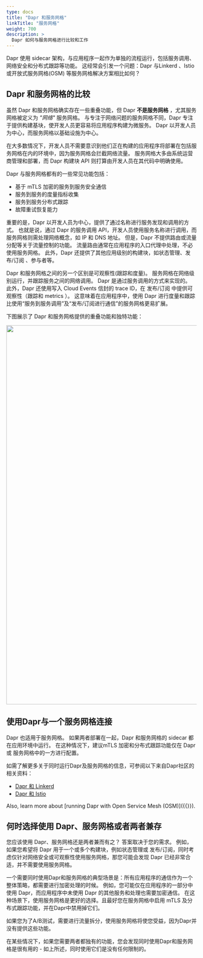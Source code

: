 ```yaml
---
type: docs
title: "Dapr 和服务网格"
linkTitle: "服务网格"
weight: 700
description: >
  Dapr 如何与服务网格进行比较和工作
---
```


Dapr 使用 sidecar 架构，与应用程序一起作为单独的流程运行，包括服务调用、网络安全和分布式跟踪等功能。 这经常会引发一个问题：Dapr 与Linkerd 、Istio 或开放式服务网格(OSM) 等服务网格解决方案相比如何？

## Dapr 和服务网格的比较
虽然 Dapr 和服务网格确实存在一些重叠功能，但 Dapr **不是服务网格** ，尤其服务网格被定义为 *"网络"* 服务网格。 与专注于网络问题的服务网格不同，Dapr 专注于提供构建基块，使开发人员更容易将应用程序构建为微服务。 Dapr 以开发人员为中心，而服务网格以基础设施为中心。

在大多数情况下，开发人员不需要意识到他们正在构建的应用程序将部署在包括服务网格在内的环境中，因为服务网格会拦截网络流量。 服务网格大多由系统运营商管理和部署，而 Dapr 构建块 API 则打算由开发人员在其代码中明确使用。

Dapr 与服务网格都有的一些常见功能包括：
- 基于 mTLS 加密的服务到服务安全通信
- 服务到服务的度量指标收集
- 服务到服务分布式跟踪
- 故障重试恢复能力

 重要的是，Dapr 以开发人员为中心，提供了通过名称进行服务发现和调用的方式。 也就是说，通过 Dapr 的服务调用 API，开发人员使用服务名称进行调用，而服务网格则需处理网络概念，如 IP 和 DNS 地址。 但是，Dapr 不提供路由或流量分配等关于流量控制的功能。 流量路由通常在应用程序的入口代理中处理，不必使用服务网格。 此外，Dapr 还提供了其他应用级别的构建块，如状态管理、发布/订阅 、参与者等。

Dapr 和服务网格之间的另一个区别是可观察性(跟踪和度量)。 服务网格在网络级别运行，并跟踪服务之间的网络调用。 Dapr 是通过服务调用的方式来实现的。 此外，Dapr 还使用写入 Cloud Events 信封的 trace ID，在 发布/订阅 中提供可观察性（跟踪和 metrics ）。 这意味着在应用程序中，使用 Dapr 进行度量和跟踪比使用“服务到服务调用”及“发布/订阅进行通信”的服务网格更易扩展。

下图展示了 Dapr 和服务网格提供的重叠功能和独特功能：

<img src="/images/service-mesh.png" width=1000>

## 使用Dapr与一个服务网格连接
Dapr 也适用于服务网格。 如果两者部署在一起，Dapr 和服务网格的 sidecar 都在应用环境中运行。 在这种情况下，建议mTLS 加密和分布式跟踪功能仅在 Dapr 或 服务网格中的一方进行配置。

如需了解更多关于同时运行Dapr及服务网格的信息，可参阅以下来自Dapr社区的相关资料：
- [Dapr 和 Linkerd](https://youtu.be/xxU68ewRmz8?t=142)
- [Dapr 和 Istio](https://youtu.be/ngIDOQApx8g?t=335)

Also, learn more about [running Dapr with Open Service Mesh (OSM)]({{<ref open-service-mesh>}}).

## 何时选择使用 Dapr、服务网格或者两者兼存
您应该使用 Dapr、服务网格还是两者兼而有之？ 答案取决于您的需求。 例如，如果您希望将 Dapr 用于一个或多个构建块，例如状态管理或 发布/订阅，同时考虑仅针对网络安全或可观察性使用服务网格，那您可能会发现 Dapr 已经非常合适，并不需要使用服务网格。

一个需要同时使用Dapr和服务网格的典型场景是：所有应用程序的通信作为一个整体策略，都需要进行加密处理的时候。 例如，您可能仅在应用程序的一部分中使用 Dapr，而应用程序中未使用 Dapr 的其他服务和处理也需要加密通信。 在这种场景下，使用服务网格是更好的选择。且最好您在服务网格中启用 mTLS 及分布式跟踪功能，并在Dapr中禁用掉它们。

如果您为了A/B测试，需要进行流量拆分，使用服务网格将使您受益，因为Dapr并没有提供这些功能。

在某些情况下，如果您需要两者都独有的功能，您会发现同时使用Dapr和服务网格是很有用的 - 如上所述，同时使用它们是没有任何限制的。

